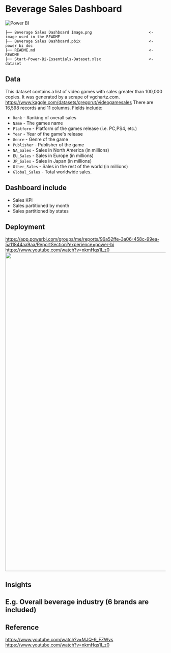 # Beverage Sales Dashboard

![Power BI](https://img.shields.io/badge/%20Power%20BI-FFFFFF?style=for-the-badge&logo=Power%20BI&logoColor=F2C811)

```
├── Beverage Sales Dashboard Image.png                         <- image used in the README
├── Beverage Sales Dashboard.pbix                              <- power bi doc
├── README.md                                                  <- README
├── Start-Power-Bi-Essentials-Dataset.xlsx                     <- dataset  
```

## Data 
This dataset contains a list of video games with sales greater than 100,000 copies. It was generated by a scrape of vgchartz.com. 
https://www.kaggle.com/datasets/gregorut/videogamesales
There are 16,598 records and 11 columns. Fields include: 
- `Rank` - Ranking of overall sales
- `Name` - The games name
- `Platform` - Platform of the games release (i.e. PC,PS4, etc.)
- `Year` - Year of the game's release
- `Genre` - Genre of the game
- `Publisher` - Publisher of the game
- `NA_Sales` - Sales in North America (in millions)
- `EU_Sales` - Sales in Europe (in millions)
- `JP_Sales` - Sales in Japan (in millions)
- `Other_Sales` - Sales in the rest of the world (in millions)
- `Global_Sales` - Total worldwide sales.
  
## Dashboard include
* Sales KPI
* Sales partitioned by month
* Sales partitioned by states

## Deployment
https://app.powerbi.com/groups/me/reports/96a52ffe-3a06-458c-99ea-5a11844aa9aa/ReportSection?experience=power-bi
https://www.youtube.com/watch?v=nkmHqs1I_z0
 <img src="https://github.com/Taweilo/beverage_sales_dashboard/blob/main/Beverage%20Sales%20Dashboard%20Image.png" width="1000">

## Insights
E.g. Overall beverage industry (6 brands are included)
- 

## Reference 
https://www.youtube.com/watch?v=MJQ-9_FZWvs
https://www.youtube.com/watch?v=nkmHqs1I_z0
